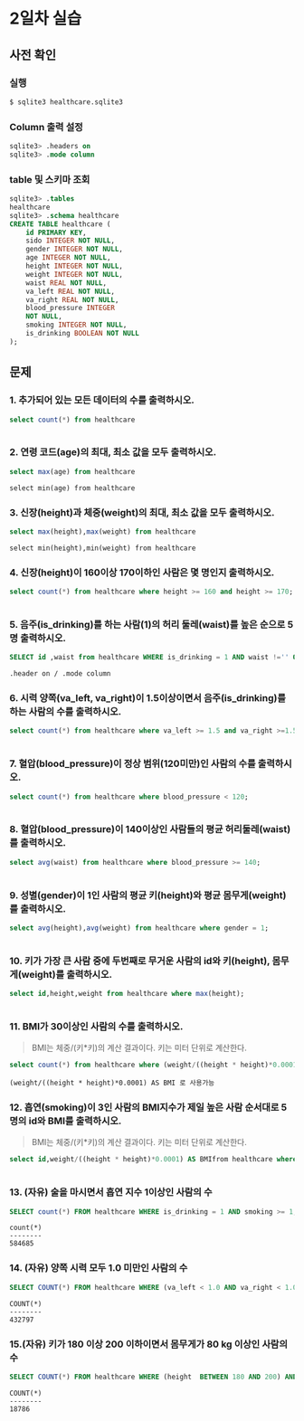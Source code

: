 # 2일차 실습

## 사전 확인

### 실행

```bash
$ sqlite3 healthcare.sqlite3 
```

### Column 출력 설정

```sql
sqlite3> .headers on 
sqlite3> .mode column
```

### table 및 스키마 조회

```sql
sqlite3> .tables
healthcare
sqlite3> .schema healthcare
CREATE TABLE healthcare (
    id PRIMARY KEY,        
    sido INTEGER NOT NULL, 
    gender INTEGER NOT NULL,
    age INTEGER NOT NULL,  
    height INTEGER NOT NULL,
    weight INTEGER NOT NULL,
    waist REAL NOT NULL,   
    va_left REAL NOT NULL, 
    va_right REAL NOT NULL,
    blood_pressure INTEGER 
    NOT NULL,
    smoking INTEGER NOT NULL,
    is_drinking BOOLEAN NOT NULL
);
```

## 문제

### 1. 추가되어 있는 모든 데이터의 수를 출력하시오.

```sql
select count(*) from healthcare
```

```

```

### 2. 연령 코드(age)의 최대, 최소 값을 모두 출력하시오.

```sql
select max(age) from healthcare
```

```
select min(age) from healthcare
```

### 3. 신장(height)과 체중(weight)의 최대, 최소 값을 모두 출력하시오.

```sql
select max(height),max(weight) from healthcare
```

```
select min(height),min(weight) from healthcare
```

### 4. 신장(height)이 160이상 170이하인 사람은 몇 명인지 출력하시오.

```sql
select count(*) from healthcare where height >= 160 and height >= 170;
```

```

```

### 5. 음주(is_drinking)를 하는 사람(1)의 허리 둘레(waist)를 높은 순으로 5명 출력하시오.

```sql
SELECT id ,waist from healthcare WHERE is_drinking = 1 AND waist !='' ORDER BY waist DESC LIMIT 5;
```

```
.header on / .mode column
```

### 6. 시력 양쪽(va_left, va_right)이 1.5이상이면서 음주(is_drinking)를 하는 사람의 수를 출력하시오.

```sql
select count(*) from healthcare where va_left >= 1.5 and va_right >=1.5 and is_drinking =1;
```

```

```

### 7. 혈압(blood_pressure)이 정상 범위(120미만)인 사람의 수를 출력하시오.

```sql
select count(*) from healthcare where blood_pressure < 120;
```

```

```

### 8. 혈압(blood_pressure)이 140이상인 사람들의 평균 허리둘레(waist)를 출력하시오.

```sql
select avg(waist) from healthcare where blood_pressure >= 140;
```

```

```

### 9. 성별(gender)이 1인 사람의 평균 키(height)와 평균 몸무게(weight)를 출력하시오.

```sql
select avg(height),avg(weight) from healthcare where gender = 1;
```

```

```

### 10. 키가 가장 큰 사람 중에 두번째로 무거운 사람의 id와 키(height), 몸무게(weight)를 출력하시오.

```sql
select id,height,weight from healthcare where max(height);
```

```

```

### 11. BMI가 30이상인 사람의 수를 출력하시오.

> BMI는 체중/(키*키)의 계산 결과이다. 
> 키는 미터 단위로 계산한다.

```sql
select count(*) from healthcare where (weight/((height * height)*0.0001)) >= 30;
```

```
(weight/((height * height)*0.0001) AS BMI 로 사용가능
```

### 12. 흡연(smoking)이 3인 사람의 BMI지수가 제일 높은 사람 순서대로 5명의 id와 BMI를 출력하시오.

> BMI는 체중/(키*키)의 계산 결과이다. 
> 키는 미터 단위로 계산한다.

```sql
select id,weight/((height * height)*0.0001) AS BMIfrom healthcare where smoking = 3 order by BMI DESC LIMIT 5; 
```

```

```

### 13. (자유) 술을 마시면서 흡연 지수 1이상인 사람의 수

```sql
SELECT count(*) FROM healthcare WHERE is_drinking = 1 AND smoking >= 1;
```

```
count(*)
--------
584685
```

### 14. (자유) 양쪽 시력 모두 1.0 미만인 사람의 수

```sql
SELECT COUNT(*) FROM healthcare WHERE (va_left < 1.0 AND va_right < 1.0);
```

```
COUNT(*)
--------
432797
```

### 15.(자유) 키가 180 이상 200 이하이면서 몸무게가 80 kg 이상인 사람의 수

```sql
SELECT COUNT(*) FROM healthcare WHERE (height  BETWEEN 180 AND 200) AND (weight >= 80);
```

```
COUNT(*)
--------
18786
```
